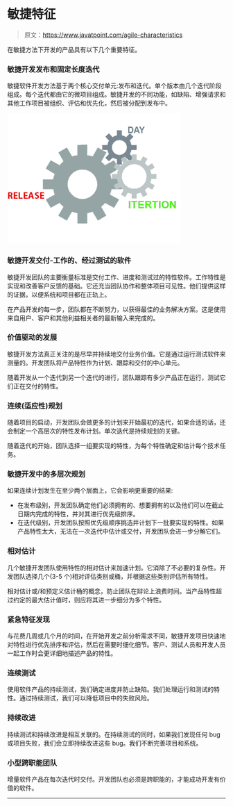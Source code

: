 # 敏捷特征

> 原文：<https://www.javatpoint.com/agile-characteristics>

在敏捷方法下开发的产品具有以下几个重要特征。

### 敏捷开发发布和固定长度迭代

敏捷软件开发方法基于两个核心交付单元:发布和迭代。单个版本由几个迭代阶段组成。每个迭代都由它的微项目组成。敏捷开发的不同功能，如缺陷、增强请求和其他工作项目被组织、评估和优先化，然后被分配到发布中。

![Agile Characteristics](img/3b19950c0585388968a2f3f952794c6d.png)

### 敏捷开发交付-工作的、经过测试的软件

敏捷开发团队的主要衡量标准是交付工作、进度和测试过的特性软件。工作特性是实现和改善客户反馈的基础。它还充当团队协作和整体项目可见性。他们提供这样的证据，以便系统和项目都在正轨上。

在产品开发的每一步，团队都在不断努力，以获得最佳的业务解决方案。这是使用来自用户、客户和其他利益相关者的最新输入来完成的。

### 价值驱动的发展

敏捷开发方法真正关注的是尽早并持续地交付业务价值。它是通过运行测试软件来测量的。开发团队将产品特性作为计划、跟踪和交付的中心单元。

随着开发从一个迭代到另一个迭代的进行，团队跟踪有多少产品正在运行，测试它们正在交付的特性。

### 连续(适应性)规划

随着项目的启动，开发团队会做更多的计划来开始最初的迭代，如果合适的话，还会制定一个高层次的特性发布计划。单次迭代是持续规划的关键。

随着迭代的开始，团队选择一组要实现的特性，为每个特性确定和估计每个技术任务。

### 敏捷开发中的多层次规划

如果连续计划发生在至少两个层面上，它会影响更重要的结果:

*   在发布级别，开发团队确定他们必须拥有的、想要拥有的以及他们可以在截止日期内完成的特性，并对其进行优先级排序。
*   在迭代级别，开发团队按照优先级顺序挑选并计划下一批要实现的特性。如果产品特性太大，无法在一次迭代中估计或交付，开发团队会进一步分解它们。

### 相对估计

几个敏捷开发团队使用特性的相对估计来加速计划。它消除了不必要的复杂性。开发团队选择几个(3-5 个)相对评估类别或桶，并根据这些类别评估所有特性。

相对估计或/和预定义估计桶的概念，防止团队在辩论上浪费时间。当产品特性超过约定的最大估计值时，则应将其进一步细分为多个特性。

### 紧急特征发现

与花费几周或几个月的时间，在开始开发之前分析需求不同，敏捷开发项目快速地对特性进行优先排序和评估，然后在需要时细化细节。客户、测试人员和开发人员一起工作时会更详细地描述产品的特性。

### 连续测试

使用软件产品的持续测试，我们确定进度并防止缺陷。我们处理运行和测试的特性。通过持续测试，我们可以降低项目中的失败风险。

### 持续改进

持续测试和持续改进是相互关联的。在持续测试的同时，如果我们发现任何 bug 或项目失败，我们会立即持续改进这些 bug。我们不断完善项目和系统。

### 小型跨职能团队

增量软件产品在每次迭代时交付。开发团队也必须是跨职能的，才能成功开发有价值的软件。

* * *